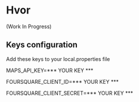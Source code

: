 # Hvor
(Work In Progress)

## Keys configuration
Add these keys to your local.properties file

MAPS_API_KEY=*** YOUR KEY ***

FOURSQUARE_CLIENT_ID=*** YOUR KEY ***

FOURSQUARE_CLIENT_SECRET=*** YOUR KEY ***
